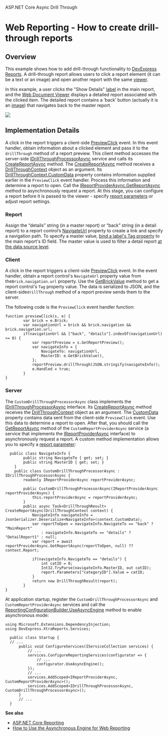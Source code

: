 ASP.NET Core Async Drill Through

# Web Reporting - How to create drill-through reports

## Overview 

This example shows how to add drill-through functionality to [DevExpress Reports](https://docs.devexpress.com/XtraReports/DevExpress.XtraReports.UI.XtraReport). 
A drill-through report allows users to click a report element (it can be a text or an image) and open another report with the same [viewer](https://docs.devexpress.com/XtraReports/400248/web-reporting/asp-net-core-reporting/document-viewer). 

In this example, a user clicks the "Show Details" [label](https://docs.devexpress.com/XtraReports/DevExpress.XtraReports.UI.XRLabel) in the main report, and the [Web Document Viewer](https://docs.devexpress.com/XtraReports/400248/web-reporting/asp-net-core-reporting/document-viewer) displays a detailed report associated with the clicked item. The detailed report contains a ‘back’ button (actually it is an [image](https://docs.devexpress.com/XtraReports/DevExpress.XtraReports.UI.XRPictureBox)) that navigates back to the master report. 

![](https://hackmd.devexpress.devx/uploads/upload_933051a1a6d5bb9abc047b66c75e82a5.gif)


## Implementation Details 

A click in the report triggers a client-side [PreviewClick](https://docs.devexpress.com/XtraReports/DevExpress.AspNetCore.Reporting.WebDocumentViewer.WebDocumentViewerClientSideEventsBuilder.PreviewClick(System.String)) event. In this event handler, obtain information about a clicked element and pass it to the `drillThrough` method of a report preview. This client method accesses the server-side [IDrillThroughProcessorAsync](https://docs.devexpress.com/XtraReports/DevExpress.XtraReports.Web.WebDocumentViewer.IDrillThroughProcessorAsync) service and calls its [CreateReportAsync](https://docs.devexpress.com/XtraReports/DevExpress.XtraReports.Web.WebDocumentViewer.IDrillThroughProcessorAsync.CreateReportAsync(DevExpress.XtraReports.Web.WebDocumentViewer.DrillThroughContext)) method. 
The [CreateReportAsync](https://docs.devexpress.com/XtraReports/DevExpress.XtraReports.Web.WebDocumentViewer.IDrillThroughProcessorAsync.CreateReportAsync(DevExpress.XtraReports.Web.WebDocumentViewer.DrillThroughContext)) method receives a [DrillThroughContext](https://docs.devexpress.com/XtraReports/DevExpress.XtraReports.Web.WebDocumentViewer.DrillThroughContext) object as an argument. Its [DrillThroughContext.CustomData](https://docs.devexpress.com/XtraReports/DevExpress.XtraReports.Web.WebDocumentViewer.DrillThroughContext.CustomData) property contains information supplied earlier in the `PreviewClick` event handler. Process this information and determine a report to open. Call the [IReportProviderAsync.GetReportAsync](https://docs.devexpress.com/XtraReports/DevExpress.XtraReports.Services.IReportProviderAsync) method to asynchronously request a report. At this stage, you can configure a report before it is passed to the viewer - specify [report parameters](https://docs.devexpress.com/XtraReports/4812/detailed-guide-to-devexpress-reporting/shape-report-data/use-report-parameters) or adjust report settings. 

### Report  

Assign the “details” string (in a master report) or “back” string (in a detail report) to a report control’s [NavigateUrl](https://docs.devexpress.com/XtraReports/DevExpress.XtraReports.UI.XRControl.NavigateUrl) property to create a link and specify a navigation path. To specify a master value, [bind a label's Tag property](https://docs.devexpress.com/XtraReports/1180/detailed-guide-to-devexpress-reporting/use-report-controls/bind-report-controls-to-data/specify-a-control-s-binding-expression) to the main report's ID field.
The master value is used to  filter a detail report [at the data source level](https://docs.devexpress.com/XtraReports/4804/detailed-guide-to-devexpress-reporting/shape-report-data/filter-data/filter-data-at-the-data-source-level).

### Client  
A click in the report triggers a client-side [PreviewClick](https://docs.devexpress.com/XtraReports/DevExpress.AspNetCore.Reporting.WebDocumentViewer.WebDocumentViewerClientSideEventsBuilder.PreviewClick(System.String)) event. In the event handler, obtain a report control's `NavigateUrl` property value from the`Brick.navigation.url` property.
Use the [GetBrickValue](https://docs.devexpress.com/XtraReports/js-ASPxClientPreviewClickEventArgs#js_aspxclientpreviewclickeventargs_getbrickvalue) method to get a report control's `Tag` property value. 
The data is serialized to JSON, and the client-side`drillThrough` method of a report preview sends them to the server. 

The following code is the `PreviewClick` event handler function: 

```
function previewClick(s, e) {
        var brick = e.Brick;
        var navigationUrl = brick && brick.navigation && brick.navigation.url;
        if(navigationUrl && ["back", "details"].indexOf(navigationUrl) >= 0) {
            var reportPreview = s.GetReportPreview();
            var navigateInfo = {
                NavigateTo: navigationUrl,
                MasterID: e.GetBrickValue(),
            };
            reportPreview.drillThrough(JSON.stringify(navigateInfo));
            e.Handled = true;
        }
}
```

### Server 

The `CustomDrillThroughProcessorAsync` class implements the [IDrillThroughProcessorAsync](https://docs.devexpress.com/XtraReports/DevExpress.XtraReports.Web.WebDocumentViewer.IDrillThroughProcessorAsync) interface. Its [CreateReportAsync](https://docs.devexpress.com/XtraReports/DevExpress.XtraReports.Web.WebDocumentViewer.IDrillThroughProcessorAsync.CreateReportAsync(DevExpress.XtraReports.Web.WebDocumentViewer.DrillThroughContext)) method receives the [DrillThroughContext](https://docs.devexpress.com/XtraReports/DevExpress.XtraReports.Web.WebDocumentViewer.DrillThroughContext) object as an argument. The [CustomData](https://docs.devexpress.com/XtraReports/DevExpress.XtraReports.Web.WebDocumentViewer.DrillThroughContext.CustomData) property contains data sent from the client-side `PreviewClick` event. 
Use this data to determine a report to open. After that, you should call the [GetReportAsync](https://docs.devexpress.com/XtraReports/DevExpress.XtraReports.Services.IReportProviderAsync) method of the `CustomReportProviderAsync` service (a service that implements the [IReportProviderAsync](https://docs.devexpress.com/XtraReports/DevExpress.XtraReports.Services.IReportProviderAsync) interface) to asynchronously request a report. A custom method implementation allows you to specify a [report parameter](https://docs.devexpress.com/XtraReports/4812/detailed-guide-to-devexpress-reporting/shape-report-data/use-report-parameters):
 

```
  public class NavigateInfo {
        public string NavigateTo { get; set; }
        public string MasterID { get; set; }
    }
    public class CustomDrillThroughProcessorAsync : IDrillThroughProcessorAsync {
        readonly IReportProviderAsync reportProviderAsync;

        public CustomDrillThroughProcessorAsync(IReportProviderAsync reportProviderAsync) {
            this.reportProviderAsync = reportProviderAsync;
        }
        public async Task<DrillThroughResult> CreateReportAsync(DrillThroughContext context) {
            NavigateInfo navigateInfo = JsonSerializer.Deserialize<NavigateInfo>(context.CustomData);
            var reportToOpen = navigateInfo.NavigateTo == "back" ? "MainReport"
                : navigateInfo.NavigateTo == "details" ? "DetailReport1" : null;
            var report = await reportProviderAsync.GetReportAsync(reportToOpen, null) ?? context.Report;

            if(navigateInfo.NavigateTo == "details") {
                int catID = 0;
                Int32.TryParse(navigateInfo.MasterID, out catID);
                report.Parameters["categoryID"].Value = catID;
            }
            return new DrillThroughResult(report);
        }
}
```
At application startup, register the `CustomDrillThroughProcessorAsync` and `CustomReportProviderAsync` services and call the [ReportingConfigurationBuilder.UseAsyncEngine](https://docs.devexpress.com/XtraReports/DevExpress.XtraReports.Web.WebDocumentViewer.DefaultWebDocumentViewerContainer.UseAsyncEngine?f=export) method to enable asynchronous mode: 
```
using Microsoft.Extensions.DependencyInjection;
using DevExpress.XtraReports.Services;

  public class Startup {
  // ...
      public void ConfigureServices(IServiceCollection services) {          
          // ...
          services.ConfigureReportingServices(configurator => {
              // ...
              configurator.UseAsyncEngine();
          });
          // ...
          services.AddScoped<IReportProviderAsync, CustomReportProviderAsync>();
          services.AddScoped<IDrillThroughProcessorAsync, CustomDrillThroughProcessorAsync>();
      }
      // ...
  }
```

**See also**
* [ASP.NET Core Reporting](https://docs.devexpress.com/XtraReports/119717/web-reporting/aspnet-core-reporting)
* [How to Use the Asynchronous Engine for Web Reporting](https://github.com/DevExpress-Examples/Reporting-Use-Async-Engine-In-AspNet-Core)


